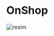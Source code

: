 # OnShop
![resim](https://github.com/OguzEmreB/OnShop/assets/64134385/fad4467d-7dfe-4ecc-9614-f44df94212e2)







